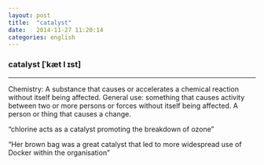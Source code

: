 ```yaml
---
layout: post
title:  "catalyst"
date:   2014-11-27 11:20:14 
categories: english
---
```

### catalyst [ˈkæt l ɪst]
-----------
Chemistry: A substance that causes or accelerates a chemical reaction without itself being affected.
General use: something that causes activity between two or more persons or forces without itself being affected. A person or thing that causes a change.

“chlorine acts as a catalyst promoting the breakdown of ozone”

“Her brown bag was a great catalyst that led to more widespread use of Docker within the organisation” 

